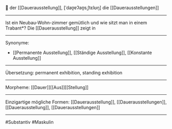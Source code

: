 🔵 der [[Dauerausstellung]], [ˈdaʊ̯ɐʔaʊ̯sˌʃtɛlʊŋ]
die [[Dauerausstellungen]]

---
Ist ein Neubau-Wohn-zimmer gemütlich und wie sitzt man in einem Trabant*? Die [[Dauerausstellung]] zeigt in

---
Synonyme:
- [[Permanente Ausstellung]], [[Ständige Ausstellung]], [[Konstante Ausstellung]]

---
Übersetzung: permanent exhibition, standing exhibition

---
Morpheme:
[[Dauer]][[Aus]][[Stellung]]

---
Einzigartige mögliche Formen: [[Dauerausstellung]], [[Dauerausstellungen]], [[Dauerausstellung]], [[Dauerausstellungen]]

---
#Substantiv #Maskulin